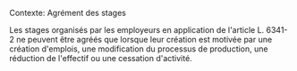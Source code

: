 Contexte: Agrément des stages

Les stages organisés par les employeurs en application de l'article L. 6341-2 ne peuvent être agréés que lorsque leur création est motivée par une création d'emplois, une modification du processus de production, une réduction de l'effectif ou une cessation d'activité.